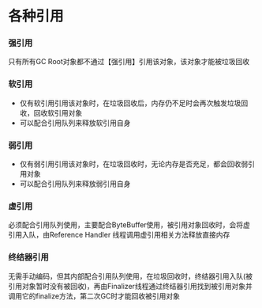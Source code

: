 # 各种引用
### 强引用
只有所有GC Root对象都不通过【强引用】引用该对象，该对象才能被垃圾回收
### 软引用
* 仅有软引用引用该对象时，在垃圾回收后，内存仍不足时会再次触发垃圾回收，回收软引用对象
* 可以配合引用队列来释放软引用自身
### 弱引用
* 仅有弱引用引用该对象时，在垃圾回收时，无论内存是否充足，都会回收弱引用对象
* 可以配合引用队列来释放弱引用自身
### 虚引用
必须配合引用队列使用，主要配合ByteBuffer使用，被引用对象回收时，会将虚引用入队，由Reference Handler 线程调用虚引用相关方法释放直接内存
### 终结器引用
无需手动编码，但其内部配合引用队列使用，在垃圾回收时，终结器引用入队(被引用对象暂时没有被回收)，再由Finalizer线程通过终结器引用找到被引用对象并调用它的finalize方法，第二次GC时才能回收被引用对象

